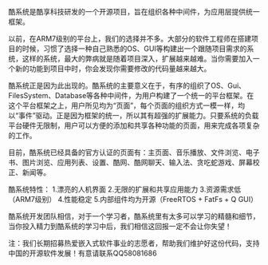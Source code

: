 酷系统是酷享科技研发的一个开源项目，旨在组织各种中间件，为应用层提供统一框架。

以前，在ARM7级别的平台上，我们的选择并不多。大部分的软件工程师在搭建项目的时候，习惯了选择一种自己熟悉的OS、GUI等构建出一个跟随项目需求的系统，这样的系统，最大的弊病就是随着项目深入，扩展越来越难。当你需要加入一个新的功能到项目中时，你会发现你需要修改的代码量越来越大。

酷系统正是因为此出现的。酷系统的主要意义在于，有序的组织了OS、Gui、FilesSystem、Database等各种中间件，为用户构建了一个统一的平台框架。在这个平台框架之上，用户所见均为“页面”，每个页面的组织方式一模一样，均以“事件”驱动。正是因为框架的统一，所以其有超强的扩展能力。只要系统的负载平台硬件无限制，用户可以方便的添加和共享各种功能的页面，用来完成各项复杂的工作。

目前，酷系统已经具备的官方认证的页面有：主页面、音乐播放、文件浏览、电子书、图片浏览、应用列表、设置、酷网、酷网聊天、输入法、贪吃蛇游戏、屏幕校正、新闻等。

酷系统特性：
1.漂亮的人机界面
2.无限的扩展和共享应用能力
3.资源需求低（ARM7级别）
4.性能稳定
5.内部组件均为开源（FreeRTOS + FatFs + Q GUI）

酷系统开发团队相信，对于一个学习者，酷系统里有太多可以学习的精髓和细节，当你投入精力到酷系统的学习中后，我们相信这回报一定不会让你失望！

注：我们长期招募热爱嵌入式软件事业的志愿者，帮助我们维护好这份代码，支持中国的开源软件发展！有意请联系QQ58081686